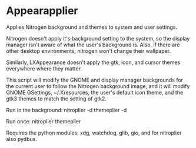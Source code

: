 # Appearapplier
Applies Nitrogen background and themes to system and user settings.

Nitrogen doesn't apply it's background setting to the system, so the display manager isn't aware of what the user's background is. Also, if there are other desktop environments, nitrogen won't change their wallpaper.

Similarly, LXAppearance doesn't apply the gtk, icon, and cursor themes everywhere where they matter.

This script will modify the GNOME and display manager backgrounds for the current user to follow the Nitrogen background image, and it will modify GNOME GSettings, ~/.Xresources, the user's default icon theme, and the gtk3 themes to match the setting of gtk2.

Run in the background:
nitroplier -d
themeplier -d

Run once:
nitroplier
themeplier

Requires the python modules:
xdg, watchdog, glib, gio, and for nitroplier also pydbus.

